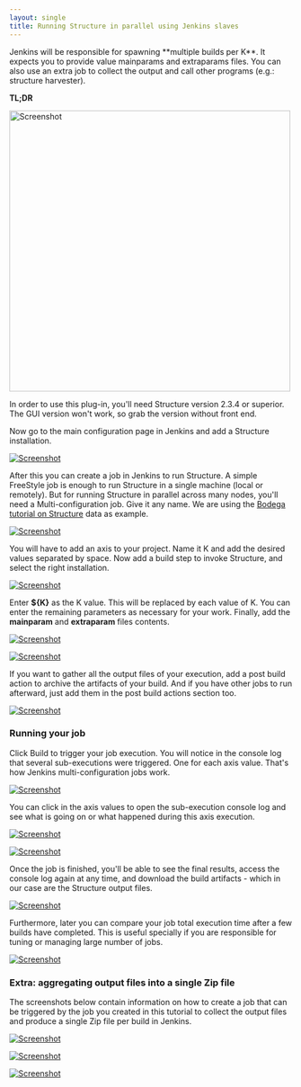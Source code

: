 ```yaml
---
layout: single
title: Running Structure in parallel using Jenkins slaves
---
```


<p>
	Jenkins will be responsible for spawning **multiple builds per K**. It 
	expects you to provide value mainparams and extraparams files. You can 
	also use an extra job to collect the output and call other programs 
	(e.g.: structure harvester).
</p>

<p>
	<strong>TL;DR</strong>
</p>

<div class='center'>
<div id="videoplayer" style="display:none;">&nbsp;</div>
<img src="/img/tutorials/running-structure-in-parallel-using-jenkins-slaves/video2.png" id="videoimage" width="500" alt="Screenshot" />
</div>

<p>
	In order to use this plug-in, you'll need Structure version 2.3.4 or 
	superior. The GUI version won't work, so grab the version without 
	front end. 
</p>

<p>
	Now go to the main configuration page in Jenkins and add a Structure installation.
</p>

<p class="center">
	<a href="/img/tutorials/running-structure-in-parallel-using-jenkins-slaves/screenshot_structure_001.png">
		<img src="/img/tutorials/running-structure-in-parallel-using-jenkins-slaves/screenshot_structure_001.png" alt="Screenshot">
	</a>
</p>

<p>
	After this you can create a job in Jenkins to run Structure. A simple 
	FreeStyle job is enough to run Structure in a single machine (local or 
	remotely). But for running Structure in parallel across many nodes, 
	you'll need a Multi-configuration job. Give it any name. We are using 
	the <a href="https://bodegaphylo.wikispot.org/Structure">Bodega 
	tutorial on Structure</a> data as example.
</p>

<p class="center">
	<a href="/img/tutorials/running-structure-in-parallel-using-jenkins-slaves/screenshot_structure_002.png">
		<img src="/img/tutorials/running-structure-in-parallel-using-jenkins-slaves/screenshot_structure_002.png" alt="Screenshot">
	</a>
</p>

<p>
	You will have to add an axis to your project. Name it K and add the 
	desired values separated by space. Now add a build step to invoke 
	Structure, and select the right installation.
</p>

<p class="center">
	<a href="/img/tutorials/running-structure-in-parallel-using-jenkins-slaves/screenshot_structure_003.png">
		<img src="/img/tutorials/running-structure-in-parallel-using-jenkins-slaves/screenshot_structure_003.png" alt="Screenshot">
	</a>
</p>

<p>
	Enter <strong>${K}</strong> as the K value. This will be replaced 
	by each value of K. You can enter the remaining parameters as 
	necessary for your work. Finally, add the <strong>mainparam</strong> 
	and <strong>extraparam</strong> files contents.
</p>

<p class="center">
	<a href="/img/tutorials/running-structure-in-parallel-using-jenkins-slaves/screenshot_structure_004.png">
		<img src="/img/tutorials/running-structure-in-parallel-using-jenkins-slaves/screenshot_structure_004.png" alt="Screenshot">
	</a>
</p>

<p class="center">
	<a href="/img/tutorials/running-structure-in-parallel-using-jenkins-slaves/screenshot_structure_005.png">
		<img src="/img/tutorials/running-structure-in-parallel-using-jenkins-slaves/screenshot_structure_005.png" alt="Screenshot">
	</a>
</p>

<p>
	If you want to gather all the output files of your execution, add 
	a post build action to archive the artifacts of your build. And 
	if you have other jobs to run afterward, just add them in the 
	post build actions section too.
</p>

<p class="center">
	<a href="/img/tutorials/running-structure-in-parallel-using-jenkins-slaves/screenshot_structure_006.png">
		<img src="/img/tutorials/running-structure-in-parallel-using-jenkins-slaves/screenshot_structure_006.png" alt="Screenshot">
	</a>
</p>

<h3>Running your job</h3>

<p>
	Click Build to trigger your job execution. You will notice in the 
	console log that several sub-executions were triggered. One for 
	each axis value. That's how Jenkins multi-configuration jobs work.
</p>

<p class="center">
	<a href="/img/tutorials/running-structure-in-parallel-using-jenkins-slaves/screenshot_structure_007.png">
		<img src="/img/tutorials/running-structure-in-parallel-using-jenkins-slaves/screenshot_structure_007.png" alt="Screenshot">
	</a>
</p>

<p>
	You can click in the axis values to open the sub-execution console 
	log and see what is going on or what happened during this axis 
	execution.
</p>

<p class="center">
	<a href="/img/tutorials/running-structure-in-parallel-using-jenkins-slaves/screenshot_structure_008.png">
		<img src="/img/tutorials/running-structure-in-parallel-using-jenkins-slaves/screenshot_structure_008.png" alt="Screenshot">
	</a>
</p>

<p class="center">
	<a href="/img/tutorials/running-structure-in-parallel-using-jenkins-slaves/screenshot_structure_009.png">
		<img src="/img/tutorials/running-structure-in-parallel-using-jenkins-slaves/screenshot_structure_009.png" alt="Screenshot">
	</a>
</p>

<p>
	Once the job is finished, you'll be able to see the final results, 
	access the console log again at any time, and download the build 
	artifacts - which in our case are the Structure output files. 
</p>

<p class="center">
	<a href="/img/tutorials/running-structure-in-parallel-using-jenkins-slaves/screenshot_structure_010.png">
		<img src="/img/tutorials/running-structure-in-parallel-using-jenkins-slaves/screenshot_structure_010.png" alt="Screenshot">
	</a>
</p>

<p>
	Furthermore, later you can compare your job total execution time 
	after a few builds have completed. This is useful specially if you 
	are responsible for tuning or managing large number of jobs.
</p>

<p class="center">
	<a href="/img/tutorials/running-structure-in-parallel-using-jenkins-slaves/screenshot_structure_011.png">
		<img src="/img/tutorials/running-structure-in-parallel-using-jenkins-slaves/screenshot_structure_011.png" alt="Screenshot">
	</a>
</p>

<h3>Extra: aggregating output files into a single Zip file</h3>

<p>
	The screenshots below contain information on how to create a job 
	that can be triggered by the job you created in this tutorial to 
	collect the output files and produce a single Zip file per build 
	in Jenkins.
</p>

<p class="center">
	<a href="/img/tutorials/running-structure-in-parallel-using-jenkins-slaves/screenshot_structure_012.png">
		<img src="/img/tutorials/running-structure-in-parallel-using-jenkins-slaves/screenshot_structure_012.png" alt="Screenshot">
	</a>
</p>

<p class="center">
	<a href="/img/tutorials/running-structure-in-parallel-using-jenkins-slaves/screenshot_structure_013.png">
		<img src="/img/tutorials/running-structure-in-parallel-using-jenkins-slaves/screenshot_structure_013.png" alt="Screenshot">
	</a>
</p>

<p class="center">
	<a href="/img/tutorials/running-structure-in-parallel-using-jenkins-slaves/screenshot_structure_014.png">
		<img src="/img/tutorials/running-structure-in-parallel-using-jenkins-slaves/screenshot_structure_014.png" alt="Screenshot">
	</a>
</p>

<script type='text/javascript'>

$(function() {
	$('#videoimage').click(function() {
		$('#videoplayer').show();
		$('#videoplayer').append("<iframe width='500' height='315' src='https://www.youtube.com/embed/4xZh6xxiTv4' frameborder='0' allowfullscreen='allowfullscreen'></iframe>");
		$('#videoimage').hide();
	});
});
</script>
